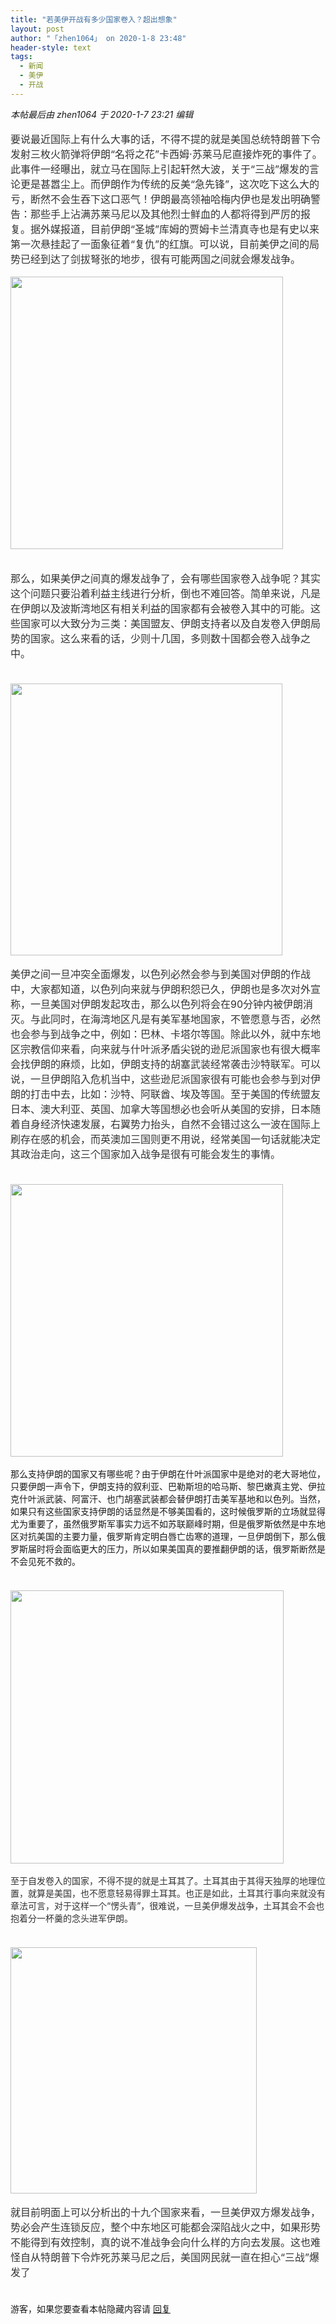 ```yaml
---
title: "若美伊开战有多少国家卷入？超出想象"
layout: post
author: "「zhen1064」 on 2020-1-8 23:48"
header-style: text
tags:
  - 新闻
  - 美伊
  - 开战
---
```


<head>
 <script type="text/javascript">replyreload += ',' + 5932625;</script>
</head>
<body>
 <i class="pstatus"> 本帖最后由 zhen1064 于 2020-1-7 23:21 编辑 </i>
 <br> 
 <br> 
 <font color="#333333"><font face="微软雅黑, &amp;quot;"><font style="font-size:16px">要说最近国际上有什么大事的话，不得不提的就是美国总统特朗普下令发射三枚火箭弹将伊朗“名将之花”卡西姆·苏莱马尼直接炸死的事件了。此事件一经曝出，就立马在国际上引起轩然大波，关于“三战”爆发的言论更是甚嚣尘上。而伊朗作为传统的反美“急先锋”，这次吃下这么大的亏，断然不会生吞下这口恶气！伊朗最高领袖哈梅内伊也是发出明确警告：那些手上沾满苏莱马尼以及其他烈士鲜血的人都将得到严厉的报复。据外媒报道，目前伊朗“圣城”库姆的贾姆卡兰清真寺也是有史以来第一次悬挂起了一面象征着“复仇”的红旗。可以说，目前美伊之间的局势已经到达了剑拔弩张的地步，很有可能两国之间就会爆发战争。</font></font></font>
 <font face="微软雅黑, Microsoft YaHei, arial, sans-serif"><font color="#333333"><font style="font-size:16px"><br> </font></font></font>
 <br> 
 <ignore_js_op> 
  <img aid="1325325" src="https://bbs.boniu123.cc/data/attachment/forum/202001/07/045838k5zzk6282854f42i.png" zoomfile="data/attachment/forum/202001/07/045838k5zzk6282854f42i.png" file="data/attachment/forum/202001/07/045838k5zzk6282854f42i.png" width="436" inpost="1"> 
  <div class="tip tip_4 aimg_tip" id="aimg_1325325_menu" style="position: absolute; display: none" disautofocus="true"> 
   <div class="xs0"> 
    <p><strong>QQ图片20200107045820.png</strong> <em class="xg1">(148.11 KB, 下载次数: 0)</em></p> 
    <p> <a href="forum.php?mod=attachment&amp;aid=MTMyNTMyNXxmOGNkZjk3NnwxNTc4NTA1OTAxfDB8NTQ3NTUy&amp;nothumb=yes" target="_blank">下载附件</a> &nbsp;<a href="javascript:;" onclick="showWindow(this.id, this.getAttribute('url'), 'get', 0);" id="savephoto_1325325" url="home.php?mod=spacecp&amp;ac=album&amp;op=saveforumphoto&amp;aid=1325325&amp;handlekey=savephoto_1325325">保存到相册</a> </p> 
    <p class="xg1 y"><span title="2020-1-7 04:58">前天&nbsp;04:58</span> 上传</p> 
   </div> 
   <div class="tip_horn"></div> 
  </div> 
 </ignore_js_op> 
 <br> 
 <br> 
 <br> 
 <font color="#333333"><font face="微软雅黑, &amp;quot;"><font style="font-size:16px">那么，如果美伊之间真的爆发战争了，会有哪些国家卷入战争呢？其实这个问题只要沿着利益主线进行分析，倒也不难回答。简单来说，凡是在伊朗以及波斯湾地区有相关利益的国家都有会被卷入其中的可能。这些国家可以大致分为三类：美国盟友、伊朗支持者以及自发卷入伊朗局势的国家。这么来看的话，少则十几国，多则数十国都会卷入战争之中。</font></font></font>
 <br> 
 <font color="#333333"><font face="微软雅黑, &amp;quot;"><font style="font-size:16px"><br> </font></font></font>
 <br> 
 <ignore_js_op> 
  <img aid="1325326" src="https://bbs.boniu123.cc/data/attachment/forum/202001/07/045929uyamt5n99mzjym4e.png" zoomfile="data/attachment/forum/202001/07/045929uyamt5n99mzjym4e.png" file="data/attachment/forum/202001/07/045929uyamt5n99mzjym4e.png" width="435" inpost="1"> 
  <div class="tip tip_4 aimg_tip" id="aimg_1325326_menu" style="position: absolute; display: none" disautofocus="true"> 
   <div class="xs0"> 
    <p><strong>QQ图片20200107045916.png</strong> <em class="xg1">(224.11 KB, 下载次数: 0)</em></p> 
    <p> <a href="forum.php?mod=attachment&amp;aid=MTMyNTMyNnw3ZTgxNjJkY3wxNTc4NTA1OTAxfDB8NTQ3NTUy&amp;nothumb=yes" target="_blank">下载附件</a> &nbsp;<a href="javascript:;" onclick="showWindow(this.id, this.getAttribute('url'), 'get', 0);" id="savephoto_1325326" url="home.php?mod=spacecp&amp;ac=album&amp;op=saveforumphoto&amp;aid=1325326&amp;handlekey=savephoto_1325326">保存到相册</a> </p> 
    <p class="xg1 y"><span title="2020-1-7 04:59">前天&nbsp;04:59</span> 上传</p> 
   </div> 
   <div class="tip_horn"></div> 
  </div> 
 </ignore_js_op> 
 <br> 
 <br> 
 <font color="#333333"><font face="微软雅黑, &amp;quot;"><font style="font-size:16px">美伊之间一旦冲突全面爆发，以色列必然会参与到美国对伊朗的作战中，大家都知道，以色列向来就与伊朗积怨已久，伊朗也是多次对外宣称，一旦美国对伊朗发起攻击，那么以色列将会在90分钟内被伊朗消灭。与此同时，在海湾地区凡是有美军基地国家，不管愿意与否，必然也会参与到战争之中，例如：巴林、卡塔尔等国。除此以外，就中东地区宗教信仰来看，向来就与什叶派矛盾尖锐的逊尼派国家也有很大概率会找伊朗的麻烦，比如，伊朗支持的胡塞武装经常袭击沙特联军。可以说，一旦伊朗陷入危机当中，这些逊尼派国家很有可能也会参与到对伊朗的打击中去，比如：沙特、阿联酋、埃及等国。至于美国的传统盟友日本、澳大利亚、英国、加拿大等国想必也会听从美国的安排，日本随着自身经济快速发展，右翼势力抬头，自然不会错过这么一波在国际上刷存在感的机会，而英澳加三国则更不用说，经常美国一句话就能决定其政治走向，这三个国家加入战争是很有可能会发生的事情。</font></font></font>
 <br> 
 <font color="#333333"><font face="微软雅黑, &amp;quot;"><font style="font-size:16px"><br> </font></font></font>
 <br> 
 <ignore_js_op> 
  <img aid="1325327" src="https://bbs.boniu123.cc/data/attachment/forum/202001/07/050306wm76ywg1wpj9o1z9.png" zoomfile="data/attachment/forum/202001/07/050306wm76ywg1wpj9o1z9.png" file="data/attachment/forum/202001/07/050306wm76ywg1wpj9o1z9.png" width="436" inpost="1"> 
  <div class="tip tip_4 aimg_tip" id="aimg_1325327_menu" style="position: absolute; display: none" disautofocus="true"> 
   <div class="xs0"> 
    <p><strong>QQ图片20200107050254.png</strong> <em class="xg1">(79.34 KB, 下载次数: 0)</em></p> 
    <p> <a href="forum.php?mod=attachment&amp;aid=MTMyNTMyN3w1M2U3N2JlZHwxNTc4NTA1OTAxfDB8NTQ3NTUy&amp;nothumb=yes" target="_blank">下载附件</a> &nbsp;<a href="javascript:;" onclick="showWindow(this.id, this.getAttribute('url'), 'get', 0);" id="savephoto_1325327" url="home.php?mod=spacecp&amp;ac=album&amp;op=saveforumphoto&amp;aid=1325327&amp;handlekey=savephoto_1325327">保存到相册</a> </p> 
    <p class="xg1 y"><span title="2020-1-7 05:03">前天&nbsp;05:03</span> 上传</p> 
   </div> 
   <div class="tip_horn"></div> 
  </div> 
 </ignore_js_op> 
 <br> 
 <br> 那么支持伊朗的国家又有哪些呢？由于伊朗在什叶派国家中是绝对的老大哥地位，只要伊朗一声令下，伊朗支持的叙利亚、巴勒斯坦的哈马斯、黎巴嫩真主党、伊拉克什叶派武装、阿富汗、也门胡塞武装都会替伊朗打击美军基地和以色列。当然，如果只有这些国家支持伊朗的话显然是不够美国看的，这时候俄罗斯的立场就显得尤为重要了，虽然俄罗斯军事实力远不如苏联巅峰时期，但是俄罗斯依然是中东地区对抗美国的主要力量，俄罗斯肯定明白唇亡齿寒的道理，一旦伊朗倒下，那么俄罗斯届时将会面临更大的压力，所以如果美国真的要推翻伊朗的话，俄罗斯断然是不会见死不救的。
 <br> 
 <font color="#333333"><font face="微软雅黑, &amp;quot;"><font style="font-size:16px"><br> </font></font></font>
 <br> 
 <ignore_js_op> 
  <img aid="1325328" src="https://bbs.boniu123.cc/data/attachment/forum/202001/07/050351e2gbbsqdeobq2bjj.png" zoomfile="data/attachment/forum/202001/07/050351e2gbbsqdeobq2bjj.png" file="data/attachment/forum/202001/07/050351e2gbbsqdeobq2bjj.png" width="437" inpost="1"> 
  <div class="tip tip_4 aimg_tip" id="aimg_1325328_menu" style="position: absolute; display: none" disautofocus="true"> 
   <div class="xs0"> 
    <p><strong>QQ图片20200107050337.png</strong> <em class="xg1">(195.56 KB, 下载次数: 0)</em></p> 
    <p> <a href="forum.php?mod=attachment&amp;aid=MTMyNTMyOHxkYWFiNzgxNnwxNTc4NTA1OTAxfDB8NTQ3NTUy&amp;nothumb=yes" target="_blank">下载附件</a> &nbsp;<a href="javascript:;" onclick="showWindow(this.id, this.getAttribute('url'), 'get', 0);" id="savephoto_1325328" url="home.php?mod=spacecp&amp;ac=album&amp;op=saveforumphoto&amp;aid=1325328&amp;handlekey=savephoto_1325328">保存到相册</a> </p> 
    <p class="xg1 y"><span title="2020-1-7 05:03">前天&nbsp;05:03</span> 上传</p> 
   </div> 
   <div class="tip_horn"></div> 
  </div> 
 </ignore_js_op> 
 <br> 
 <br> 
 <font color="#333333">至于自发卷入的国家，不得不提的就是土耳其了。土耳其由于其得天独厚的地理位置，就算是美国，也不愿意轻易得罪土耳其。也正是如此，土耳其行事向来就没有章法可言，对于这样一个“愣头青”，很难说，一旦美伊爆发战争，土耳其会不会也抱着分一杯羹的念头进军伊朗。</font>
 <br> 
 <font color="#333333"><font face="微软雅黑, &amp;quot;"><font style="font-size:16px"><br> </font></font></font>
 <br> 
 <ignore_js_op> 
  <img aid="1325329" src="https://bbs.boniu123.cc/data/attachment/forum/202001/07/050442yhhq0thtczo0myg6.png" zoomfile="data/attachment/forum/202001/07/050442yhhq0thtczo0myg6.png" file="data/attachment/forum/202001/07/050442yhhq0thtczo0myg6.png" width="394" inpost="1"> 
  <div class="tip tip_4 aimg_tip" id="aimg_1325329_menu" style="position: absolute; display: none" disautofocus="true"> 
   <div class="xs0"> 
    <p><strong>QQ图片20200107050431.png</strong> <em class="xg1">(147.2 KB, 下载次数: 0)</em></p> 
    <p> <a href="forum.php?mod=attachment&amp;aid=MTMyNTMyOXxhYWFkZDI2NXwxNTc4NTA1OTAxfDB8NTQ3NTUy&amp;nothumb=yes" target="_blank">下载附件</a> &nbsp;<a href="javascript:;" onclick="showWindow(this.id, this.getAttribute('url'), 'get', 0);" id="savephoto_1325329" url="home.php?mod=spacecp&amp;ac=album&amp;op=saveforumphoto&amp;aid=1325329&amp;handlekey=savephoto_1325329">保存到相册</a> </p> 
    <p class="xg1 y"><span title="2020-1-7 05:04">前天&nbsp;05:04</span> 上传</p> 
   </div> 
   <div class="tip_horn"></div> 
  </div> 
 </ignore_js_op> 
 <br> 
 <br> 
 <font color="#333333"><font face="微软雅黑, &amp;quot;"><font style="font-size:16px">就目前明面上可以分析出的十九个国家来看，一旦美伊双方爆发战争，势必会产生连锁反应，整个中东地区可能都会深陷战火之中，如果形势不能得到有效控制，真的说不准战争会向什么样的方向去发展。这也难怪自从特朗普下令炸死苏莱马尼之后，美国网民就一直在担心“三战”爆发了</font></font></font>
 <br> 
 <font color="#333333"><font face="微软雅黑, &amp;quot;"><font style="font-size:16px"><br> </font></font></font>
 <br> 
 <div class="locked">
   游客，如果您要查看本帖隐藏内容请 
  <a href="forum.php?mod=post&amp;action=reply&amp;fid=2&amp;tid=547552" onclick="showWindow('reply', this.href)">回复</a> 
 </div>
</body>



